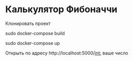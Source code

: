 ﻿# Калькулятор Фибоначчи

Клонировать проект

sudo docker-compose build

sudo docker-compose up

Открыть по адресу http://localhost:5000/<int:> ваше число
